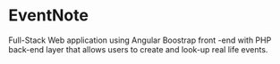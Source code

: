# EventNote
Full-Stack Web application using Angular Boostrap front -end with PHP back-end layer that allows users to create and look-up real life events.
